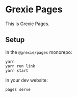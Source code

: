 # Grexie Pages

This is Grexie Pages.

## Setup

In the `@grexie/pages` monorepo:

```
yarn
yarn run link
yarn start
```

In your dev website:

```
pages serve
```
